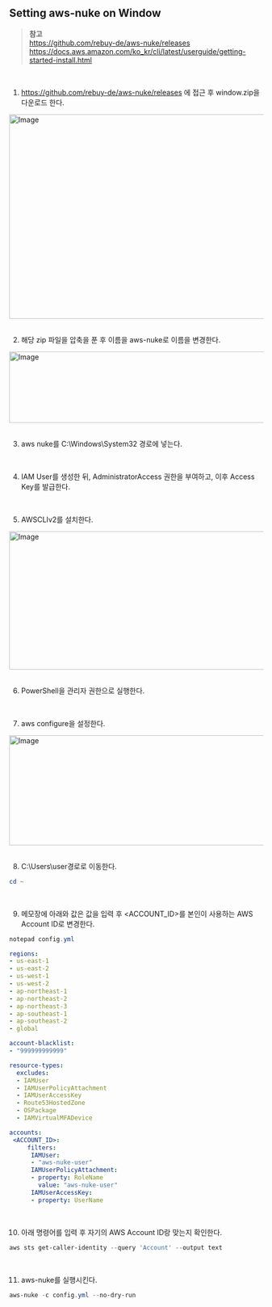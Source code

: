 ## Setting aws-nuke on Window

> **참고** <br>
https://github.com/rebuy-de/aws-nuke/releases <br>
https://docs.aws.amazon.com/ko_kr/cli/latest/userguide/getting-started-install.html

<br>

1. https://github.com/rebuy-de/aws-nuke/releases 에 접근 후 window.zip을 다운로드 한다.
<img width="1127" height="405" alt="Image" src="https://github.com/user-attachments/assets/1283247e-1bb9-4e73-8bdc-6d39aee5346c" />

<br>
<br>

2. 해당 zip 파일을 압축을 푼 후 이름을 aws-nuke로 이름을 변경한다.
<img width="782" height="141" alt="Image" src="https://github.com/user-attachments/assets/7af1da19-4dac-4221-9d80-e93672af7312" />

<br>
<br>

3. aws nuke를 C:\Windows\System32 경로에 넣는다.

<br>

4. IAM User를 생성한 뒤, AdministratorAccess 권한을 부여하고, 이후 Access Key를 발급한다.

<br>

5. AWSCLIv2를 설치한다.
<img width="969" height="274" alt="Image" src="https://github.com/user-attachments/assets/8865d672-41f9-4758-9a53-f8b015e57a69" />

<br>
<br>

6. PowerShell을 관리자 권한으로 실행한다.

<br>

7. aws configure을 설정한다.
<img width="874" height="218" alt="Image" src="https://github.com/user-attachments/assets/f33798dd-31ba-43ef-9627-01e97533ba5c" />

<br>
<br>

8. C:\Users\user경로로 이동한다.
```powershell
cd ~
```

<br>

9. 메모장에 아래와 값은 값을 입력 후 <ACCOUNT_ID>를 본인이 사용하는 AWS Account ID로 변경한다.
```powershell
notepad config.yml
```

```yaml
regions:
- us-east-1
- us-east-2
- us-west-1
- us-west-2
- ap-northeast-1
- ap-northeast-2
- ap-northeast-3
- ap-southeast-1
- ap-southeast-2
- global

account-blacklist:
- "999999999999"

resource-types:
  excludes:
  - IAMUser
  - IAMUserPolicyAttachment
  - IAMUserAccessKey
  - Route53HostedZone
  - OSPackage
  - IAMVirtualMFADevice

accounts:
 <ACCOUNT_ID>:
     filters:
      IAMUser:
      - "aws-nuke-user"
      IAMUserPolicyAttachment:
      - property: RoleName
        value: "aws-nuke-user"
      IAMUserAccessKey:
      - property: UserName
```

<br>

10. 아래 명령어를 입력 후 자기의 AWS Account ID랑 맞는지 확인한다.
```powershell
aws sts get-caller-identity --query 'Account' --output text
```

<br>

11. aws-nuke를 실행시킨다.
```powershell
aws-nuke -c config.yml --no-dry-run
```
